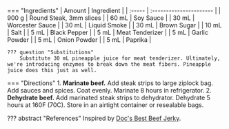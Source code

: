 === "Ingredients"
    | Amount | Ingredient              |
    | :----- | :---------------------- |
    | 900 g  | Round Steak, 3mm slices |
    | 60 mL  | Soy Sauce               |
    | 30 mL  | Worcester Sauce         |
    | 30 mL  | Liquid Smoke            |
    | 30 mL  | Brown Sugar             |
    | 10 mL  | Salt                    |
    | 5 mL   | Black Pepper            |
    | 5 mL   | Meat Tenderizer         |
    | 5 mL   | Garlic Powder           |
    | 5 mL   | Onion Powder            |
    | 5 mL   | Paprika                 |

    ??? question "Substitutions"
        Substitute 30 mL pineapple juice for meat tenderizer. Ultimately, we're introducing enzymes to break down the meat fibers. Pineapple juice does this just as well.

=== "Directions"
    1. **Marinate beef.** Add steak strips to large ziplock bag. Add sauces and spices. Coat evenly. Marinate 8 hours in refrigerator.
    2. **Dehydrate beef.** Add marinated steak strips to dehydrator. Dehydrate 5 hours at 160F (70C). Store in an airtight container or resealable bags.


??? abstract "References"
    Inspired by [Doc's Best Beef Jerky](https://www.allrecipes.com/recipe/142948/docs-best-beef-jerky/).

